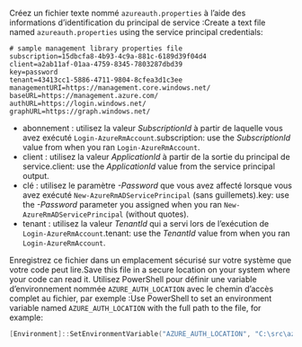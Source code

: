 <span data-ttu-id="9e846-101">Créez un fichier texte nommé `azureauth.properties` à l’aide des informations d’identification du principal de service :</span><span class="sxs-lookup"><span data-stu-id="9e846-101">Create a text file named `azureauth.properties` using the service principal credentials:</span></span>

```plaintext
# sample management library properties file
subscription=15dbcfa8-4b93-4c9a-881c-6189d39f04d4
client=a2ab11af-01aa-4759-8345-7803287dbd39
key=password
tenant=43413cc1-5886-4711-9804-8cfea3d1c3ee
managementURI=https://management.core.windows.net/
baseURL=https://management.azure.com/
authURL=https://login.windows.net/
graphURL=https://graph.windows.net/
```

- <span data-ttu-id="9e846-102">abonnement : utilisez la valeur *SubscriptionId* à partir de laquelle vous avez exécuté `Login-AzureRmAccount`.</span><span class="sxs-lookup"><span data-stu-id="9e846-102">subscription: use the *SubscriptionId* value from when you ran `Login-AzureRmAccount`.</span></span>
- <span data-ttu-id="9e846-103">client : utilisez la valeur *ApplicationId* à partir de la sortie du principal de service.</span><span class="sxs-lookup"><span data-stu-id="9e846-103">client: use the *ApplicationId* value from the service principal output.</span></span>
- <span data-ttu-id="9e846-104">clé : utilisez le paramètre *-Password* que vous avez affecté lorsque vous avez exécuté `New-AzureRmADServicePrincipal` (sans guillemets).</span><span class="sxs-lookup"><span data-stu-id="9e846-104">key: use the *-Password* parameter you assigned when you ran `New-AzureRmADServicePrincipal` (without quotes).</span></span>
- <span data-ttu-id="9e846-105">tenant : utilisez la valeur *TenantId* qui a servi lors de l’exécution de `Login-AzureRmAccount`.</span><span class="sxs-lookup"><span data-stu-id="9e846-105">tenant: use the *TenantId* value from when you ran `Login-AzureRmAccount`.</span></span>

<span data-ttu-id="9e846-106">Enregistrez ce fichier dans un emplacement sécurisé sur votre système que votre code peut lire.</span><span class="sxs-lookup"><span data-stu-id="9e846-106">Save this file in a secure location on your system where your code can read it.</span></span> <span data-ttu-id="9e846-107">Utilisez PowerShell pour définir une variable d’environnement nommée `AZURE_AUTH_LOCATION` avec le chemin d’accès complet au fichier, par exemple :</span><span class="sxs-lookup"><span data-stu-id="9e846-107">Use PowerShell to set an environment variable named `AZURE_AUTH_LOCATION` with the full path to the file, for example:</span></span>

```powershell
[Environment]::SetEnvironmentVariable("AZURE_AUTH_LOCATION", "C:\src\azureauth.properties", "User")
```
